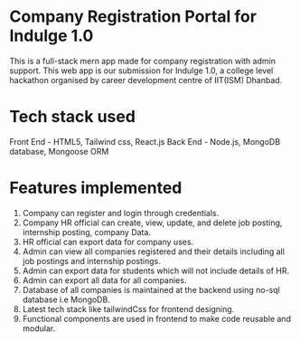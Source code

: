 # Company Registration Portal for Indulge 1.0

This is a full-stack mern app made for company registration with admin support.
This web app is our submission for Indulge 1.0, a college level hackathon organised by career development centre of IIT(ISM) Dhanbad.


# Tech stack used

Front End - HTML5, Tailwind css, React.js
Back End - Node.js, MongoDB database, Mongoose ORM

# Features implemented 

1. Company can register and login through credentials.
2. Company HR official can create, view, update, and delete job posting, internship posting, company Data.
3. HR official can export data for company uses.
4. Admin can view all companies registered and their details including all job postings and internship postings.
5. Admin can export data for students which will not include details of HR.
6. Admin can export all data for all companies.
7. Database of all companies is maintained at the backend using no-sql database i.e MongoDB.
8. Latest tech stack like tailwindCss for frontend designing.
9. Functional components are used in frontend to make code reusable and modular.
